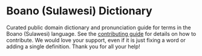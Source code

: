 
# Boano (Sulawesi) Dictionary

Curated public domain dictionary and pronunciation guide for terms in the Boano (Sulawesi) language. See the [contributing guide](https://github.com/drumworkteam/term/blob/make/.github/contributing.md) for details on how to contribute. We would love your support, even if it is just fixing a word or adding a single definition. Thank you for all your help!
